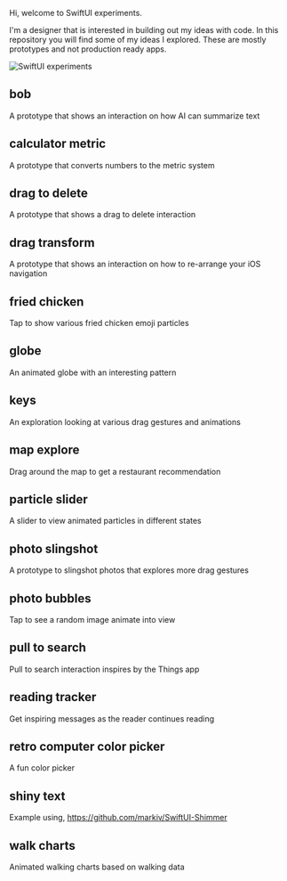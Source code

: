 Hi, welcome to SwiftUI experiments.

I'm a designer that is interested in building out my ideas with code. In this repository you will find some of my ideas I explored. These are mostly prototypes and not production ready apps.

![SwiftUI experiments](https://github.com/mikelikesdesign/SwiftUI-experiments/blob/main/demos.gif?raw=true)

## bob
A prototype that shows an interaction on how AI can summarize text

## calculator metric
A prototype that converts numbers to the metric system

## drag to delete
A prototype that shows a drag to delete interaction

## drag transform
A prototype that shows an interaction on how to re-arrange your iOS navigation

## fried chicken
Tap to show various fried chicken emoji particles

## globe
An animated globe with an interesting pattern

## keys
An exploration looking at various drag gestures and animations

## map explore
Drag around the map to get a restaurant recommendation

## particle slider
A slider to view animated particles in different states

## photo slingshot
A prototype to slingshot photos that explores more drag gestures

## photo bubbles
Tap to see a random image animate into view

## pull to search
Pull to search interaction inspires by the Things app

## reading tracker
Get inspiring messages as the reader continues reading

## retro computer color picker
A fun color picker

## shiny text
Example using, https://github.com/markiv/SwiftUI-Shimmer

## walk charts
Animated walking charts based on walking data